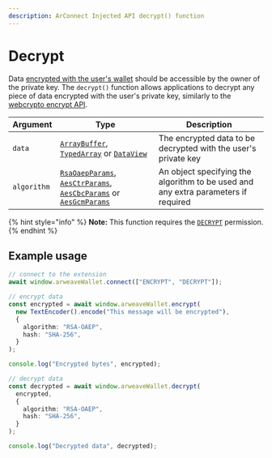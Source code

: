 ```yaml
---
description: ArConnect Injected API decrypt() function
---
```


# Decrypt

Data [encrypted with the user's wallet](encrypt.md) should be accessible by the owner of the private key. The `decrypt()` function allows applications to decrypt any piece of data encrypted with the user's private key, similarly to the [webcrypto encrypt API](https://developer.mozilla.org/en-US/docs/Web/API/SubtleCrypto/decrypt).

| Argument    | Type                                                                                                                                                                                                                                                                                                                                     | Description                                                                        |
| ----------- | ---------------------------------------------------------------------------------------------------------------------------------------------------------------------------------------------------------------------------------------------------------------------------------------------------------------------------------------- | ---------------------------------------------------------------------------------- |
| `data`      | [`ArrayBuffer`](https://developer.mozilla.org/en-US/docs/Web/JavaScript/Reference/Global\_Objects/ArrayBuffer), [`TypedArray`](https://developer.mozilla.org/en-US/docs/Web/JavaScript/Reference/Global\_Objects/TypedArray) or [`DataView`](https://developer.mozilla.org/en-US/docs/Web/JavaScript/Reference/Global\_Objects/DataView) | The encrypted data to be decrypted with the user's private key                     |
| `algorithm` | [`RsaOaepParams`](https://developer.mozilla.org/en-US/docs/Web/API/RsaOaepParams), [`AesCtrParams`](https://developer.mozilla.org/en-US/docs/Web/API/AesCtrParams), [`AesCbcParams`](https://developer.mozilla.org/en-US/docs/Web/API/AesCbcParams) or [`AesGcmParams`](https://developer.mozilla.org/en-US/docs/Web/API/AesGcmParams)   | An object specifying the algorithm to be used and any extra parameters if required |

{% hint style="info" %}
**Note:** This function requires the [`DECRYPT`](connect.md#permissions) permission.
{% endhint %}

## Example usage

```ts
// connect to the extension
await window.arweaveWallet.connect(["ENCRYPT", "DECRYPT"]);

// encrypt data
const encrypted = await window.arweaveWallet.encrypt(
  new TextEncoder().encode("This message will be encrypted"),
  {
    algorithm: "RSA-OAEP",
    hash: "SHA-256",
  }
);

console.log("Encrypted bytes", encrypted);

// decrypt data
const decrypted = await window.arweaveWallet.decrypt(
  encrypted,
  {
    algorithm: "RSA-OAEP",
    hash: "SHA-256",
  }
);

console.log("Decrypted data", decrypted);
```
